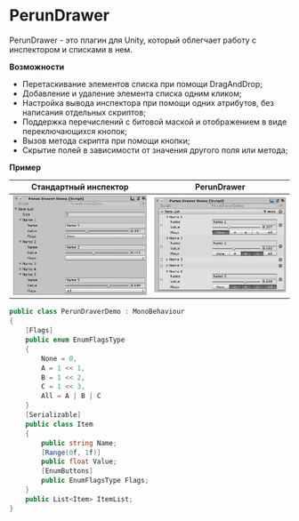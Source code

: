 # PerunDrawer
PerunDrawer - это плагин для Unity, который облегчает работу с инспектором и списками в нем.

**Возможности**

* Перетаскивание элементов списка при помощи DragAndDrop;
* Добавление и удаление элемента списка одним кликом;
* Настройка вывода инспектора при помощи одних атрибутов, без написания отдельных скриптов;
* Поддержка перечислений с битовой маской и отображением в виде переключающихся кнопок;
* Вызов метода скрипта при помощи кнопки;
* Скрытие полей в зависимости от значения другого поля или метода;

**Пример**

**Стандартный инспектор** | **PerunDrawer**
--|--
![Default unity list](https://github.com/ZblCoder/PerunDrawer/blob/wiki/wiki/Main_DefaultList.png) | ![Perun list](https://github.com/ZblCoder/PerunDrawer/blob/wiki/wiki/Main_PerunList.png)

```csharp
public class PerunDraverDemo : MonoBehaviour
{
    [Flags]
    public enum EnumFlagsType 
    {
        None = 0,
        A = 1 << 1,
        B = 1 << 2,
        C = 1 << 3,
        All = A | B | C
    }
    [Serializable]
    public class Item
    {
        public string Name;
        [Range(0f, 1f)]
        public float Value;
        [EnumButtons]
        public EnumFlagsType Flags;
    }
    public List<Item> ItemList;
}
```


